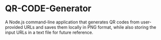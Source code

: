 # QR-CODE-Generator
A Node.js command-line application that generates QR codes from user-provided URLs and saves them locally in PNG format, while also storing the input URLs in a text file for future reference.
